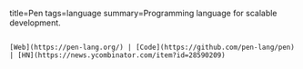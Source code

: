 title=Pen
tags=language
summary=Programming language for scalable development.
~~~~~~

[Web](https://pen-lang.org/) | [Code](https://github.com/pen-lang/pen) | [HN](https://news.ycombinator.com/item?id=28590209)

